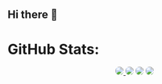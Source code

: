 ## Hi there 👋

# GitHub Stats:
<p align="center">
    <a href="https://www.buymeacoffee.com/amantukhan" rel="nofollow">
        <img src='https://github-readme-stats.vercel.app/api?username=amantu-qbit&count_private=true&layout=compact&show_icons=true&title_color=ff7518&text_color=ffffff&icon_color=ff7518&hide_border=true&include_all_commits=true&bg_color=282a36&theme=dark' style='border-radius:7px;'>
    </a>
    <img src='https://github-readme-stats.vercel.app/api?username=samiulhsohan&count_private=true&layout=compact&show_icons=true&title_color=ff7518&text_color=ffffff&icon_color=ff7518&include_all_commits=true&hide_border=true&bg_color=282a36&theme=dark' style='border-radius:7px;'>
    <img src='https://github-readme-stats.vercel.app/api?username=ragib999&count_private=true&layout=compact&show_icons=true&title_color=ff7518&text_color=ffffff&icon_color=ff7518&include_all_commits=true&hide_border=true&bg_color=282a36&theme=dark' style='border-radius:7px;'>
    <img src='https://github-readme-stats.vercel.app/api?username=HridoyMA&count_private=true&layout=compact&show_icons=true&title_color=ff7518&text_color=ffffff&icon_color=ff7518&include_all_commits=true&hide_border=true&bg_color=282a36&theme=dark' style='border-radius:7px;'>
</p>
